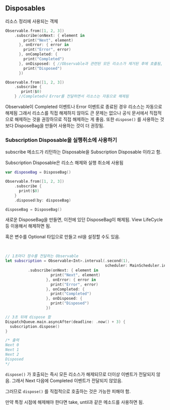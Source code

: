 

## Disposables

리소스 정리에 사용되는 객체



```swift
Observable.from([1, 2, 3])
	.subscribe(onNext: { element in
	    print("Next", element)
	  }, onError: { error in
	    print("Error", error)
	  }, onCompleted: { 
	    print("Completed")
	  }, onDisposed: { //Observable과 관련된 모든 리소스가 제거된 후에 호출됨, Disposed는 Observable이 전달하는 이벤트가 아님. 리소스가 해제되는 시점에 자동으로 호출될 뿐임. 
	    print("Disposed") 
	  })

Observable.from([1, 2, 3])
	.subscribe {
	   print($0)
	} //Completed나 Error를 전달하면서 리소스는 자동으로 해제됨
```

Observable이 Completed 이벤트나 Error 이벤트로 종료된 경우 리소스는 자동으로 해제됨 그래서 리소스를 직접 해제하지 않아도 큰 문제는 없으나 공식 문서에서 직접적으로 해제하는 것을 권장하므로 직접 해제하는 게 좋음. 또한 `dispose()` 를 사용하는 것 보다 DisposeBag을 만들어 사용하는 것이 더 권장됨.





### Subscription Disposable을 실행취소에 사용하기

subscribe 메소드가 리턴하는 Disposable을 Subscription Disposable 이라고 함.

Subscription Disposable은 리소스 해제와 실행 취소에 사용됨

```swift
var disposeBag = DisposeBag()

Observable.from([1, 2, 3])
	.subscribe {
	  print($0)
	}
	.disposed(by: disposeBag)

disposeBag = DisposeBag()		
```

새로운 DisposeBag을 만들면, 이전에 있던 DisposeBag이 해제됨. View LifeCycle 등 이용해서 해제하면 됨.

혹은 변수를 Optional 타입으로 만들고 nil을 설정할 수도 있음.

<br>



```swift
// 1초마다 정수를 전달하는 Observable
let subscription = Observable<Int>.interval(.second(1),
                                            scheduler: MainScheduler.instance)
		  .subscribe(onNext: { element in
                    print("Next", element)
                  }, onError: { error in
                    print("Error", error)
                  }, onCompleted: { 
                    print("Completed")
                  }, onDisposed: {
                    print("Disposed") 
                  })

// 3초 뒤에 dispose 함
DispatchQueue.main.asyncAfter(deadline: .now() + 3) {
  subscription.dispose()
}

/* 출력
Next 0
Next 1
Next 2
Disposed
*/
```



`dispose()` 가 호출되는 즉시 모든 리소스가 해제되므로 더이상 이벤트가 전달되지 않음. 그래서 Next 다음에 Completed 이벤트가 전달되지 않았음.

그러므로 `dispose()` 를 직접적으로 호출하는 것은 가능한 피해야 함. 

만약 특정 시점에 해제해야 한다면 take, until과 같은 메소드를 사용하면 됨.

